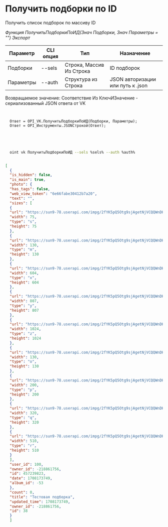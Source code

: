 ﻿---
sidebar_position: 2
---

# Получить подборки по ID
 Получить список подборок по массиву ID


*Функция ПолучитьПодборкиПоИД(Знач Подборки, Знач Параметры = "") Экспорт*

  | Параметр | CLI опция | Тип | Назначение |
  |-|-|-|-|
  | Подборки | --sels | Строка, Массив Из Строка | ID подборок |
  | Параметры | --auth | Структура из Строка | JSON авторизации или путь к .json |

  
  Возвращаемое значение:   Соответствие Из КлючИЗначение - сериализованный JSON ответа от VK

```bsl title="Пример кода"
	
  
  Ответ = OPI_VK.ПолучитьПодборкиПоИД(Подборки, Параметры);
  Ответ = OPI_Инструменты.JSONСтрокой(Ответ);
  

	
```

```sh title="Пример команды CLI"
    
  oint vk ПолучитьПодборкиПоИД --sels %sels% --auth %auth%

```


```json title="Результат"

[
  {
  "is_hidden": false,
  "is_main": true,
  "photo": {
  "has_tags": false,
  "web_view_token": "6e66fabe30412b7a20",
  "text": "",
  "sizes": [
  {
  "url": "https://sun9-78.userapi.com/impg/2fYK5pQ5Otg9sjAgetNjVCQQWnDK8GPcNfXIHQ/ApxbNHQYcFs.jpg?size=75x75&quality=95&sign=5266db2d411d1405c216c1a266b5b364&c_uniq_tag=oV8dPGRw_KGUAIUM7eQzswdDli0YNRSvC4anBj9DTBk&type=album",
  "width": 75,
  "type": "s",
  "height": 75
  },
  {
  "url": "https://sun9-78.userapi.com/impg/2fYK5pQ5Otg9sjAgetNjVCQQWnDK8GPcNfXIHQ/ApxbNHQYcFs.jpg?size=130x130&quality=95&sign=79718f97df5bd878bc82b6fa8b6b377b&c_uniq_tag=KL9wgGeHU5xcseZyDQ556di7Qn56NOK5YcEVL5o4S8c&type=album",
  "width": 130,
  "type": "m",
  "height": 130
  },
  {
  "url": "https://sun9-78.userapi.com/impg/2fYK5pQ5Otg9sjAgetNjVCQQWnDK8GPcNfXIHQ/ApxbNHQYcFs.jpg?size=604x604&quality=95&sign=0817353d2d87543a885a2b03be59bd24&c_uniq_tag=E0Nkb7roSyIY91bW48CdhVr1WaVYoh_n9-l7mfEMgG0&type=album",
  "width": 604,
  "type": "x",
  "height": 604
  },
  {
  "url": "https://sun9-78.userapi.com/impg/2fYK5pQ5Otg9sjAgetNjVCQQWnDK8GPcNfXIHQ/ApxbNHQYcFs.jpg?size=807x807&quality=95&sign=38b3fc3cd99265d719fc5c9adf25d9eb&c_uniq_tag=PCQhHT3fe1NNNKmRpdsV1FfZE1Qa89Z8RBqbjS0Ubbs&type=album",
  "width": 807,
  "type": "y",
  "height": 807
  },
  {
  "url": "https://sun9-78.userapi.com/impg/2fYK5pQ5Otg9sjAgetNjVCQQWnDK8GPcNfXIHQ/ApxbNHQYcFs.jpg?size=1024x1024&quality=95&sign=61d2e2bf1b70d31c95644cd054a4d399&c_uniq_tag=o5BEt4FmMLFsNBEWBJI4ik-IJSQXrUQFGgMoKOqiTH8&type=album",
  "width": 1024,
  "type": "z",
  "height": 1024
  },
  {
  "url": "https://sun9-78.userapi.com/impg/2fYK5pQ5Otg9sjAgetNjVCQQWnDK8GPcNfXIHQ/ApxbNHQYcFs.jpg?size=130x130&quality=95&sign=79718f97df5bd878bc82b6fa8b6b377b&c_uniq_tag=KL9wgGeHU5xcseZyDQ556di7Qn56NOK5YcEVL5o4S8c&type=album",
  "width": 130,
  "type": "o",
  "height": 130
  },
  {
  "url": "https://sun9-78.userapi.com/impg/2fYK5pQ5Otg9sjAgetNjVCQQWnDK8GPcNfXIHQ/ApxbNHQYcFs.jpg?size=200x200&quality=95&sign=dc5da94a81a43690469c118483d453a8&c_uniq_tag=c4TcOjDX5iUmfB_6zKeFUNqh34cipnMDe2gUEn4vTfY&type=album",
  "width": 200,
  "type": "p",
  "height": 200
  },
  {
  "url": "https://sun9-78.userapi.com/impg/2fYK5pQ5Otg9sjAgetNjVCQQWnDK8GPcNfXIHQ/ApxbNHQYcFs.jpg?size=320x320&quality=95&sign=aefedf52f6f0392ae9d6414064d21604&c_uniq_tag=DPgVLnoagpciN0RayVjNVrWa1s3FBjyliV8W6u4ywWA&type=album",
  "width": 320,
  "type": "q",
  "height": 320
  },
  {
  "url": "https://sun9-78.userapi.com/impg/2fYK5pQ5Otg9sjAgetNjVCQQWnDK8GPcNfXIHQ/ApxbNHQYcFs.jpg?size=510x510&quality=95&sign=3158e1e84b5ad304550efee67d71210f&c_uniq_tag=_OYJK4FylGsClBCL1jiQVouUwnOMexRmb47Boh6VlE0&type=album",
  "width": 510,
  "type": "r",
  "height": 510
  }
  ],
  "user_id": 100,
  "owner_id": -218861756,
  "id": 457239823,
  "date": 1708173749,
  "album_id": -53
  },
  "count": 0,
  "title": "Тестовая подборка",
  "updated_time": 1708173749,
  "owner_id": -218861756,
  "id": 38
  }
  ]

```

